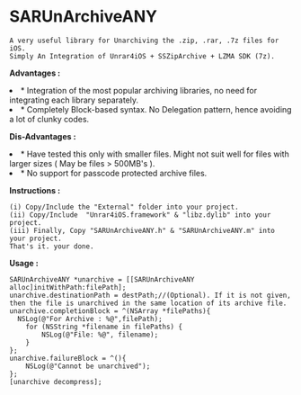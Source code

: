 SARUnArchiveANY
===============

	A very useful library for Unarchiving the .zip, .rar, .7z files for iOS.
	Simply An Integration of Unrar4iOS + SSZipArchive + LZMA SDK (7z).

<b>Advantages :</b>
	<li>* Integration of the most popular archiving libraries, no need for integrating each library separately.</li>
	<li>* Completely Block-based syntax. No Delegation pattern, hence avoiding a lot of clunky codes.</li>

<b>Dis-Advantages :</b>
	<li>* Have tested this only with smaller files. Might not suit well for files with larger sizes ( May be files > 500MB's ).</li>
	<li>* No support for passcode protected archive files.</li>


<b>Instructions :</b>

	(i) Copy/Include the "External" folder into your project.
	(ii) Copy/Include  "Unrar4iOS.framework" & "libz.dylib" into your project.
	(iii) Finally, Copy "SARUnArchiveANY.h" & "SARUnArchiveANY.m" into your project.
	That's it. your done.


<b>Usage :</b>

    SARUnArchiveANY *unarchive = [[SARUnArchiveANY alloc]initWithPath:filePath];
    unarchive.destinationPath = destPath;//(Optional). If it is not given, then the file is unarchived in the same location of its archive file.
    unarchive.completionBlock = ^(NSArray *filePaths){
      NSLog(@"For Archive : %@",filePath);
		for (NSString *filename in filePaths) {
			NSLog(@"File: %@", filename);
		}
    };
    unarchive.failureBlock = ^(){
        NSLog(@"Cannot be unarchived");
    };
    [unarchive decompress];
